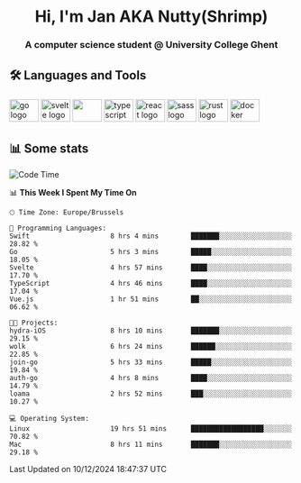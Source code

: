 <h1 align="center">Hi, I'm Jan AKA Nutty(Shrimp)</h1>
<h3 align="center">A computer science student @ University College Ghent</h3>

<h2 align="left">🛠️ Languages and Tools</h2>

###

<div align="left">
  <img src="https://cdn.jsdelivr.net/gh/devicons/devicon/icons/go/go-original.svg" height="40" width="52" alt="go logo"  />
  <img src="https://cdn.jsdelivr.net/gh/devicons/devicon@latest/icons/svelte/svelte-original.svg"  height="40" width="52" alt="svelte logo" />
  <img src="https://cdn.jsdelivr.net/gh/devicons/devicon@latest/icons/tailwindcss/tailwindcss-original.svg" height="40" width="52" />
  <img src="https://cdn.jsdelivr.net/gh/devicons/devicon/icons/typescript/typescript-original.svg" height="40" width="52" alt="typescript logo"  />
  <img src="https://cdn.jsdelivr.net/gh/devicons/devicon/icons/react/react-original.svg" height="40" width="52" alt="react logo"  />
  <img src="https://cdn.jsdelivr.net/gh/devicons/devicon/icons/sass/sass-original.svg" height="40" width="52" alt="sass logo"  />
  <img src="https://cdn.jsdelivr.net/gh/devicons/devicon@latest/icons/rust/rust-original.svg" height="40" width="52" alt="rust logo" />
  <img src="https://cdn.jsdelivr.net/gh/devicons/devicon/icons/docker/docker-original.svg" height="40" width="52" alt="docker logo"  />
</div>

<h2>📊 Some stats</h2>

<!--START_SECTION:waka-->
![Code Time](http://img.shields.io/badge/Code%20Time-5%2C337%20hrs%208%20mins-blue)

📊 **This Week I Spent My Time On** 

```text
🕑︎ Time Zone: Europe/Brussels

💬 Programming Languages: 
Swift                    8 hrs 4 mins        ███████░░░░░░░░░░░░░░░░░░   28.82 % 
Go                       5 hrs 3 mins        █████░░░░░░░░░░░░░░░░░░░░   18.05 % 
Svelte                   4 hrs 57 mins       ████░░░░░░░░░░░░░░░░░░░░░   17.70 % 
TypeScript               4 hrs 46 mins       ████░░░░░░░░░░░░░░░░░░░░░   17.04 % 
Vue.js                   1 hr 51 mins        ██░░░░░░░░░░░░░░░░░░░░░░░   06.62 % 

🐱‍💻 Projects: 
hydra-iOS                8 hrs 10 mins       ███████░░░░░░░░░░░░░░░░░░   29.15 % 
wolk                     6 hrs 24 mins       ██████░░░░░░░░░░░░░░░░░░░   22.85 % 
join-go                  5 hrs 33 mins       █████░░░░░░░░░░░░░░░░░░░░   19.84 % 
auth-go                  4 hrs 8 mins        ████░░░░░░░░░░░░░░░░░░░░░   14.79 % 
loama                    2 hrs 52 mins       ███░░░░░░░░░░░░░░░░░░░░░░   10.27 % 

💻 Operating System: 
Linux                    19 hrs 51 mins      ██████████████████░░░░░░░   70.82 % 
Mac                      8 hrs 11 mins       ███████░░░░░░░░░░░░░░░░░░   29.18 % 
```


 Last Updated on 10/12/2024 18:47:37 UTC
<!--END_SECTION:waka-->
